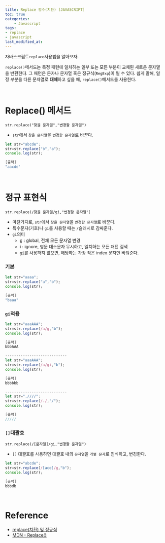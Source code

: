 ```yaml
---
title: Replace 함수(치환) [JAVASCRIPT]
toc: true
categories:	
    - Javascript
tags:
- replace
- javascript
last_modified_at: 
---
```


 자바스크립트`replace`사용법을 알아보자.

`replace()`메서드는 특정 패턴에 일치하는 일부 또는 모든 부분이 교체된 새로운 문자열을 반환한다. 그 패턴은 문자나 문자열 혹은 정규식(`RegExp`)이 될 수 있다. 쉽게 말해, 일정 부분을 다른 문자열로 **대체**하고 싶을 때, `replace()`메서드를 사용한다.

<br/>

# Replace() 메서드

`str.replace("찾을 문자열","변경할 문자열")`

- `str`에서 `찾을 문자열`을 `변경할 문자열`로 바꾼다.

```javascript
let str="abcde";
str=str.replace("b","a");
console.log(str);

[출력]
"aacde"
```

<br/>

# 정규 표현식

`str.replace(/찾을 문자열/gi,"변경할 문자열")`

- 마찬가지로, `str`에서 `찾을 문자열`을 `변경할 문자열`로 바꾼다.
- 특수문자(기호)나 `gi`를 사용할 때는 `/`슬래시로 감싸준다.
- `gi`의미
  - g : global, 전체 모든 문자열 변경
  - i : ignore, 영문 대소문자 무시하고, 일치하는 모든 패턴 검색
  - `gi`를 사용하지 않으면, 해당하는 가장 작은 index 문자만 바꿔준다.

### 기본

```javascript
let str="aaaa";
str=str.replace("a","b");
console.log(str);

[출력]
"baaa"
```

### `gi`적용

```javascript
let str="aaaAAA";
str=str.replace(/a/g,"b");
console.log(str);

[출력]
bbbAAA

----------------------------
let str="aaaAAA";
str=str.replace(/a/gi,"b");
console.log(str);

[출력]
bbbbbb

----------------------------
let str=".////";
str=str.replace(/./,"/");
console.log(str);

[출력]
/////

```

### `[]`대괄호

`str.replace(/[문자열]/gi,"변경할 문자열")`

- `[]` 대괄호를 사용하면 대괄호 내의 `문자열`을 `개별 문자`로 인식하고, 변경한다.

```javascript
let str="abcde";
str=str.replace(/[ace]/g,"b");
console.log(str);

[출력]
bbbdb
```

<br/>

# Reference

- [replace(치환) 및 정규식](https://ninearies.tistory.com/177)
- [MDN - Replace()](https://developer.mozilla.org/ko/docs/Web/JavaScript/Reference/Global_Objects/String/replace)

